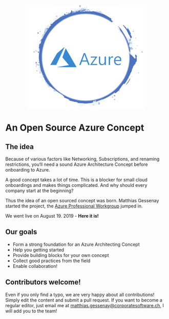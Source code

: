 <p align="center">
  <img src="./media/logo.png">
</p>

# An Open Source Azure Concept

## The idea

Because of various factors like Networking, Subscriptions, and renaming restrictions, you‘ll need a sound Azure Architecture Concept before onboarding to Azure.

A good concept takes a lot of time. This is a blocker for small cloud onboardings and makes things complicated. And why should every company start at the beginning?

Thus the idea of an open sourced concept was born.
Matthias Gessenay started the project, the [Azure Professional Workgroup](https://www.meetup.com/de-DE/Azure-Professional-Workgroup/) jumped in.

We went live on August 19. 2019 - **Here it is!**

## Our goals

- Form a strong foundation for an Azure Architecting Concept
- Help you getting started
- Provide building blocks for your own concept
- Collect good practices from the field
- Enable collaboration!

## Contributors welcome!
Even if you only find a typo, we are very happy about all contributions! Simply edit the content and submit a pull request. If you want to become a regular editor, just email me at [matthias.gessenay@corporatesoftware.ch](mailto:matthias.gessenay@corporatesoftware.ch), I will add you to the team!


